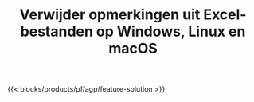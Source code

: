 ﻿---
title: Verwijder opmerkingen uit Excel-bestanden op Windows, Linux en macOS 
weight: 7730
url: /nl/annotation
description: Gratis app en API's voor Excel XLS, XLSX en ODS Annotatie- en commentaarbeheer
---
{{< blocks/products/pf/agp/feature-solution >}} 


